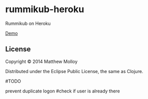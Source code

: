 # rummikub-heroku

Rummikub on Heroku

[Demo](http://rummikub.epicgamer.org/)

## License

Copyright © 2014 Matthew Molloy

Distributed under the Eclipse Public License, the same as Clojure.

#TODO

prevent duplicate logon #check if user is already there
